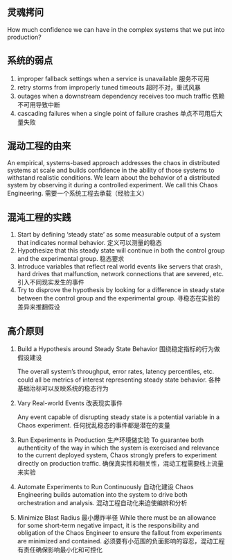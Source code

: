## 灵魂拷问

How much confidence we can have in the complex systems that we put into production?

## 系统的弱点

1. improper fallback settings when a service is unavailable 服务不可用
2. retry storms from improperly tuned timeouts 超时不对，重试风暴
3. outages when a downstream dependency receives too much traffic 依赖不可用导致中断
4. cascading failures when a single point of failure crashes 单点不可用后大量失败

## 混动工程的由来

An empirical, systems-based approach addresses the chaos in distributed systems at scale and builds confidence in the ability of those systems to withstand realistic conditions. We learn about the behavior of a distributed system by observing it during a controlled experiment. We call this Chaos Engineering. 需要一个系统工程去承载（经验主义）

## 混沌工程的实践

1. Start by defining ‘steady state’ as some measurable output of a system that indicates normal behavior. 定义可以测量的稳态
2. Hypothesize that this steady state will continue in both the control group and the experimental group. 稳态要求
3. Introduce variables that reflect real world events like servers that crash, hard drives that malfunction, network connections that are severed, etc. 引入不同现实发生的事件
4. Try to disprove the hypothesis by looking for a difference in steady state between the control group and the experimental group. 寻稳态在实验的差异来推翻假设

## 高介原则

1. Build a Hypothesis around Steady State Behavior 围绕稳定指标的行为做假设建设

   The overall system’s throughput, error rates, latency percentiles, etc. could all be metrics of interest representing steady state behavior. 各种基础治标可以反映系统的稳态行为

2. Vary Real-world Events 改表现实事件

   Any event capable of disrupting steady state is a potential variable in a Chaos experiment. 任何扰乱稳态的事件都是潜在的变量

3. Run Experiments in Production 生产环境做实验
   To guarantee both authenticity of the way in which the system is exercised and relevance to the current deployed system, Chaos strongly prefers to experiment directly on production traffic. 确保真实性和相关性，混动工程需要线上流量来实验

4. Automate Experiments to Run Continuously 自动化建设
   Chaos Engineering builds automation into the system to drive both orchestration and analysis. 混动工程自动化来迫使编排和分析

5. Minimize Blast Radius 最小爆炸半径
   While there must be an allowance for some short-term negative impact, it is the responsibility and obligation of the Chaos Engineer to ensure the fallout from experiments are minimized and contained. 必须要有小范围的负面影响的容忍，混动工程有责任确保影响最小化和可控化
